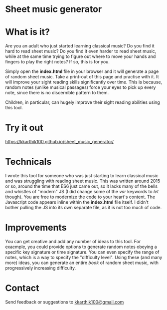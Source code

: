 # Sheet music generator

# What is it?

Are you an adult who just started learning classical music? Do you find it hard to read sheet music? Do you find it even harder to read sheet music, while at the same time trying to figure out where to move your hands and fingers to play the right notes? If so, this is for you.

Simply open the **index.html** file in your browser and it will generate a page of random sheet music. Take a print-out of this page and practise with it. It will improve your sight reading skills significantly over time. This is because, random notes (unlike musical passages) force your eyes to pick up every note, since there is no discernible pattern to them.

Children, in particular, can hugely improve their sight reading abilities using this tool.

# Try it out

https://kkarthik100.github.io/sheet_music_generator/

# Technicals

I wrote this tool for someone who was just starting to learn classical music and was struggling with reading sheet music. This was written around 2015 or so, around the time that ES6 just came out, so it lacks many of the bells and whistles of "modern" JS (I did change some of the *var* keywords to *let* though). You are free to modernize the code to your heart's content. The Javascript code appears inline within the **index.html** file itself. I didn't bother pulling the JS into its own separate file, as it is not too much of code.

# Improvements

You can get creative and add any number of ideas to this tool. For exacmple, you could provide options to generate random notes obeying a specific key signature or time signature. You can even specify the range of notes, which is a way to specify the "difficulty level". Using these (and many more) ideas, you can generate an entire *book* of random sheet music, with progressively increasing difficulty.

# Contact

Send feedback or suggestions to kkarthik100@gmail.com
